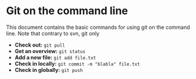 Git on the command line
=======================

This document contains the basic commands for using git on the command line. Note that contrary to svn, git only

- **Check out:** `git pull`
- **Get an overview:** `git status`
- **Add a new file:** `git add file.txt`
- **Check in locally:** `git commit -m "blabla" file.txt`
- **Check in globally:** `git push`

